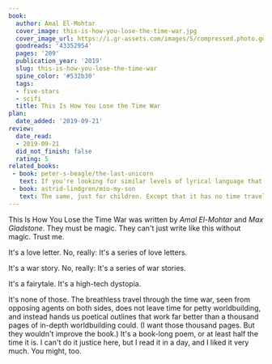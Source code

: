 ```yaml
---
book:
  author: Amal El-Mohtar
  cover_image: this-is-how-you-lose-the-time-war.jpg
  cover_image_url: https://i.gr-assets.com/images/S/compressed.photo.goodreads.com/books/1545755487l/43352954._SX318_.jpg
  goodreads: '43352954'
  pages: '209'
  publication_year: '2019'
  slug: this-is-how-you-lose-the-time-war
  spine_color: '#532b30'
  tags:
  - five-stars
  - scifi
  title: This Is How You Lose the Time War
plan:
  date_added: '2019-09-21'
review:
  date_read:
  - 2019-09-21
  did_not_finish: false
  rating: 5
related_books:
 - book: peter-s-beagle/the-last-unicorn
   text: If you're looking for similar levels of lyrical language that is still rooted in a brutal (yet beautiful) reality, The Last Unicorn could be for you.
 - book: astrid-lindgren/mio-my-son
   text: The same, just for children. Except that it has no time travel, no love letters, no relationships, and is about entirely different things. And yet, it feels like the same, just for kids.
---
```

This Is How You Lose the Time War was written by *Amal El-Mohtar* and *Max Gladstone*. They must be magic. They can't just write like this without magic. Trust me.

It's a love letter. No, really: It's a series of love letters.

It's a war story. No, really: It's a series of war stories.

It's a fairytale. It's a high-tech dystopia.

It's none of those. The breathless travel through the time war, seen from opposing agents on both sides, does not leave time for petty worldbuilding, and instead hands us poetical outlines that work far better than a thousand pages of in-depth worldbuilding could. (I want those thousand pages. But they wouldn't improve the book.) It's a book-long poem, or at least half the time it is. I can't do it justice here, but I read it in a day, and I liked it very much. You might, too.
